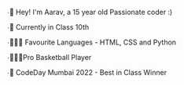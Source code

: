 ∙👋 Hey! I'm Aarav, a 15 year old Passionate coder :)

∙🏫 Currently in Class 10th

∙👨🏼‍💻 Favourite Languages - HTML, CSS and Python

∙⛹🏻‍♂️Pro Basketball Player

∙🏅 CodeDay Mumbai 2022 - Best in Class Winner
